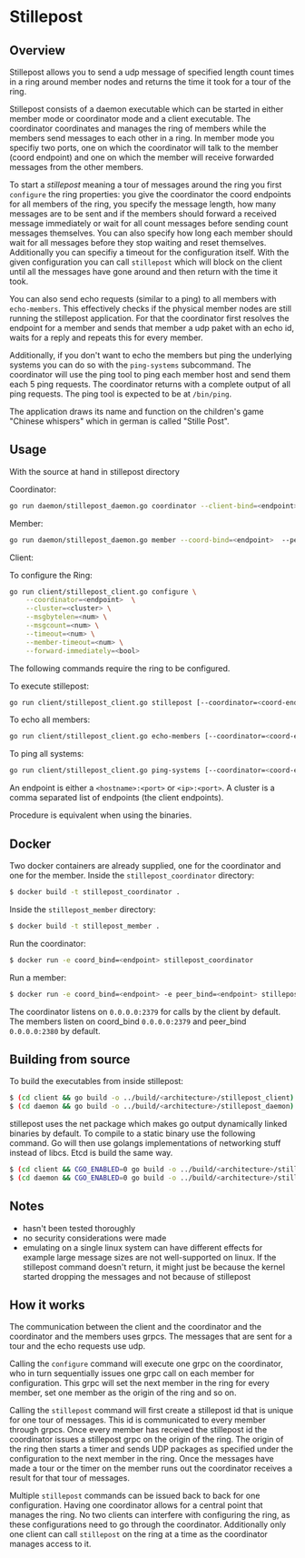 # Stillepost
## Overview
Stillepost allows you to send a udp message of specified length count times in a ring around member nodes and returns 
the time it took for a tour of the ring.

Stillepost consists of a daemon executable which can be started in either member mode or coordinator mode and a client
executable. The coordinator coordinates and manages the ring of members while the members send messages to each other in
a ring. In member mode you specifiy two ports, one on which the coordinator will talk to the member (coord endpoint) and
one on which the member will receive forwarded messages from the other members.

To start a *stillepost* meaning a tour of messages around the ring you first `configure` the ring properties: 
you give the coordinator the coord endpoints for all members of the ring, you specify the message length, how many 
messages are to be sent and if the members should forward a received message immediately or wait for all count messages
before sending count messages themselves. You can also specify how long each member should wait for all messages before
they stop waiting and reset themselves. Additionally you can specifiy a timeout for the configuration itself. 
With the given configuration you can call `stillepost` which will block on the 
client until all the messages have gone around and then return with the time it took.

You can also send echo requests (similar to a ping) to all members with `echo-members`. This effectively checks
if the physical member nodes are still running the stillepost application. For that the coordinator first resolves 
the endpoint for a member and sends that member a udp paket with an echo id, waits for a reply and repeats this for
every member.

Additionally, if you don't want to echo the members but ping the underlying systems you can do so with the 
`ping-systems` subcommand. The coordinator will use the ping tool to ping each member host and send them each 5 ping 
requests. The coordinator returns with a complete output of all ping requests. The ping tool is expected to be at `/bin/ping`.

The application draws its name and function on the children's game "Chinese whispers" which in german is called "Stille Post".

## Usage

With the source at hand in stillepost directory

Coordinator:
```bash
go run daemon/stillepost_daemon.go coordinator --client-bind=<endpoint>
```

Member:
```bash
go run daemon/stillepost_daemon.go member --coord-bind=<endpoint>  --peer-bind=<endpoint>
```

Client:

To configure the Ring:
```bash
go run client/stillepost_client.go configure \
	--coordinator=<endpoint>  \
	--cluster=<cluster> \
	--msgbytelen=<num> \
	--msgcount=<num> \
	--timeout=<num> \
	--member-timeout=<num> \
	--forward-immediately=<bool>
```
The following commands require the ring to be configured.

To execute stillepost:
```bash
go run client/stillepost_client.go stillepost [--coordinator=<coord-endpoint>]
```

To echo all members:
```bash
go run client/stillepost_client.go echo-members [--coordinator=<coord-endpoint>]
```

To ping all systems:
```bash
go run client/stillepost_client.go ping-systems [--coordinator=<coord-endpoint>]
```

An endpoint is either a `<hostname>:<port>` or `<ip>:<port>`. A cluster is a comma separated list of endpoints (the client endpoints).

Procedure is equivalent when using the binaries.

## Docker

Two docker containers are already supplied, one for the coordinator and one for the member. 
Inside the `stillepost_coordinator` directory:

```bash
$ docker build -t stillepost_coordinator .
```

Inside the `stillepost_member` directory:

```bash
$ docker build -t stillepost_member .
```

Run the coordinator:
```bash
$ docker run -e coord_bind=<endpoint> stillepost_coordinator
```

Run a member:
```bash
$ docker run -e coord_bind=<endpoint> -e peer_bind=<endpoint> stillepost_member_1
```

The coordinator listens on `0.0.0.0:2379` for calls by the client by default. The members listen on coord_bind 
`0.0.0.0:2379` and peer_bind `0.0.0.0:2380` by default. 

## Building from source

To build the executables from inside stillepost:

```bash
$ (cd client && go build -o ../build/<architecture>/stillepost_client)
$ (cd daemon && go build -o ../build/<architecture>/stillepost_daemon)
```

stillepost uses the net package which makes go output dynamically linked binaries by default. To compile to a static binary use the following command. Go will then use golangs implementations of networking stuff instead of libcs. Etcd is build the same way.

```bash
$ (cd client && CGO_ENABLED=0 go build -o ../build/<architecture>/stillepost_client)
$ (cd daemon && CGO_ENABLED=0 go build -o ../build/<architecture>/stillepost_daemon)
```

## Notes

- hasn't been tested thoroughly
- no security considerations were made
- emulating on a single linux system can have different effects for example large message sizes are not well-supported on linux. If the stillepost command doesn't return, it might just be because
the kernel started dropping the messages and not because of stillepost

## How it works

The communication between the client and the coordinator and the coordinator and the members uses grpcs. The messages
that are sent for a tour and the echo requests use udp. 

Calling the `configure` command will execute one grpc on the coordinator, who in turn sequentially issues one grpc call 
on each member for configuration. This grpc will set the next member in the ring for every member, set one member
as the origin of the ring and so on. 

Calling the `stillepost` command will first create a stillepost id that is unique for one tour of messages. This
id is communicated to every member through grpcs. Once every member has received the stillepost id the coordinator
issues a stillepost grpc on the origin of the ring. The origin of the ring then starts a timer and sends UDP packages 
as specified under the configuration to the next member in the ring. Once the messages have made a tour or the timer on 
the member runs out the coordinator receives a result for that tour of messages. 

Multiple `stillepost` commands can be issued back to back for one configuration. Having one coordinator allows for a 
central point that manages the ring. No two clients can interfere with configuring the ring, as these configurations need
to go through the coordinator. Additionally only one client can call `stillepost` on the ring at a time as the coordinator
manages access to it.
